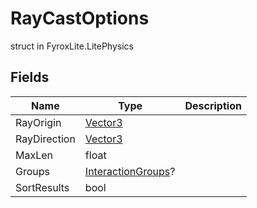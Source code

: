 # RayCastOptions
struct in FyroxLite.LitePhysics
## Fields
| Name | Type | Description |
|---|---|---|
| RayOrigin | [Vector3](../LiteMath/Vector3.md) |  |
| RayDirection | [Vector3](../LiteMath/Vector3.md) |  |
| MaxLen | float |  |
| Groups | [InteractionGroups](../LitePhysics/InteractionGroups.md)? |  |
| SortResults | bool |  |

